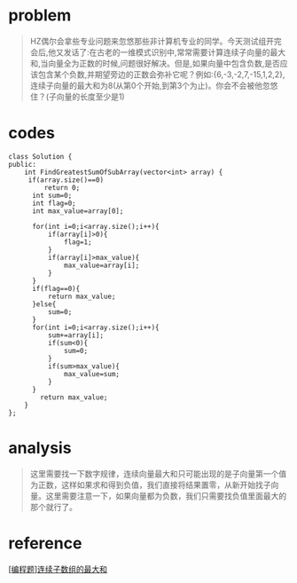 # problem
>HZ偶尔会拿些专业问题来忽悠那些非计算机专业的同学。今天测试组开完会后,他又发话了:在古老的一维模式识别中,常常需要计算连续子向量的最大和,当向量全为正数的时候,问题很好解决。但是,如果向量中包含负数,是否应该包含某个负数,并期望旁边的正数会弥补它呢？例如:{6,-3,-2,7,-15,1,2,2},连续子向量的最大和为8(从第0个开始,到第3个为止)。你会不会被他忽悠住？(子向量的长度至少是1)
# codes
```
class Solution {
public:
    int FindGreatestSumOfSubArray(vector<int> array) {
     if(array.size()==0)
         return 0;
      int sum=0;
      int flag=0;
      int max_value=array[0];
        
      for(int i=0;i<array.size();i++){
          if(array[i]>0){
              flag=1;
          }
          if(array[i]>max_value){
              max_value=array[i];
          }
      }
      if(flag==0){
          return max_value;
      }else{
          sum=0;
      }
      for(int i=0;i<array.size();i++){
          sum+=array[i];
          if(sum<0){
              sum=0;
          }
          if(sum>max_value){
              max_value=sum;
          }
      }
        return max_value;
    }
};

```

# analysis
>这里需要找一下数字规律，连续向量最大和只可能出现的是子向量第一个值为正数，这样如果求和得到负值，我们直接将结果置零，从新开始找子向量。这里需要注意一下，如果向量都为负数，我们只需要找负值里面最大的那个就行了。
# reference
[[编程题]连续子数组的最大和][1]

[1]: https://www.nowcoder.com/questionTerminal/459bd355da1549fa8a49e350bf3df484